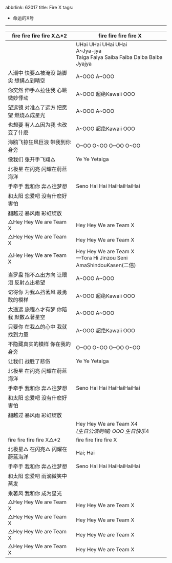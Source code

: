 abbrlink: 62017
title: Fire X
tags:
  - 命运的X号
---
|fire fire fire fire X△*2|fire fire fire fire X|
|--|--|
|      |UHai UHai UHai UHai<br>A~Jya-jya<br>Taiga Faiya Saiba Faiba Daiba Baiba Jyajya|
|人潮中 快要△被淹没 踮脚尖 想搆△到晴空|A~OOO A~OOO|
|你突然 伸手△拉住我 心跳微妙悸动|A~OOO 超绝Kawaii OOO|
|望远镜 对准△了远方 把愿望 燃烧△成星光|A~OOO A~OOO|
|也想要 有人△因为我 也改变了什麽|A~OOO 超绝Kawaii OOO|
|海鸥飞掠狂风巨浪 带我到你身旁|O~OO O~OO O~OO O~OO|
|像我们 张开手飞翔△|Ye Ye Yetaiga|
|北极星 在闪亮 闪耀在蔚蓝海洋|      |
|手牵手 我和你 奔△往梦想|Seno Hai Hai HaiHaiHaiHai|
|和太阳 恋爱吧 没有什麽好害怕|      |
|翻越过 暴风雨 彩虹绽放|      |
|△Hey Hey We are Team X|Hey Hey We are Team X|
|△Hey Hey We are Team X|Hey Hey We are Team X|
|△Hey Hey We are Team X|Hey Hey We are Team X<br>—Tora Hi Jinzou Seni AmaShindouKasen(二倍)|
|当罗盘 指不△出方向 让眼泪 反射△出希望|A~OOO A~OOO|
|记得你 为我△挡著风 最勇敢的模样|A~OOO 超绝Kawaii OOO|
|太遥远 旅程△才有梦 你陪我 默数△著星空|A~OOO A~OOO|
|只要你 在我△的心中 我就找到力量|A~OOO 超绝Kawaii OOO|
|不隐藏真实的模样 你在我的身旁|O~OO O~OO O~OO O~OO|
|让我们 战胜了悲伤|Ye Ye Yetaiga|
|北极星 在闪亮 闪耀在蔚蓝海洋|      |
|手牵手 我和你 奔△往梦想|Seno Hai Hai HaiHaiHaiHai|
|和太阳 恋爱吧 没有什麽好害怕|      |
|翻越过 暴风雨 彩虹绽放|      |
|      |Hey Hey We are Team X*4<br>(生日公演则喊) OOO 生日快乐*4|
|fire fire fire fire X△*2|fire fire fire fire X|
|北极星△ 在闪亮△ 闪耀在蔚蓝海洋|Hai; Hai|
|手牵手 我和你 奔△往梦想|Seno Hai Hai HaiHaiHaiHai|
|和太阳 恋爱吧 雨滴微笑中蒸发|      |
|乘著风 我和你 成为星光|      |
|△Hey Hey We are Team X|Hey Hey We are Team X|
|△Hey Hey We are Team X|Hey Hey We are Team X|
|△Hey Hey We are Team X|Hey Hey We are Team X|
|△Hey Hey We are Team X|Hey Hey We are Team X|
